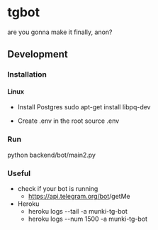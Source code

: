 # tgbot
are you gonna make it finally, anon?

## Development

### Installation

#### Linux
- Install Postgres
  sudo apt-get install libpq-dev

- Create .env in the root
  source .env

### Run
python backend/bot/main2.py

### Useful
- check if your bot is running
  - https://api.telegram.org/bot<token>/getMe
- Heroku
  - heroku logs --tail -a munki-tg-bot
  - heroku logs --num 1500 -a munki-tg-bot
